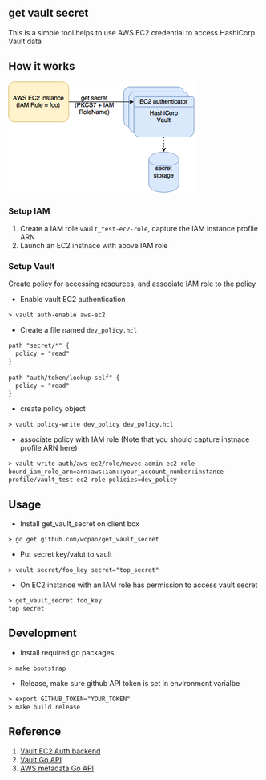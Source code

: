 ## get vault secret
This is a simple tool helps to use AWS EC2 credential to access HashiCorp Vault data

## How it works
<img src="img/get_vault_secret.png">

### Setup IAM
1. Create a IAM role `vault_test-ec2-role`, capture the IAM instance profile ARN
2. Launch an EC2 instnace with above IAM role

### Setup Vault
Create policy for accessing resources, and associate IAM role to the policy

- Enable vault EC2 authentication
```
> vault auth-enable aws-ec2
```
- Create a file named `dev_policy.hcl`
```
path "secret/*" {
  policy = "read"
}

path "auth/token/lookup-self" {
  policy = "read"
}
```
- create policy object
```
> vault policy-write dev_policy dev_policy.hcl
```
- associate policy with IAM role  (Note that you should capture instnace profile ARN here)
```
> vault write auth/aws-ec2/role/nevec-admin-ec2-role bound_iam_role_arn=arn:aws:iam::your_account_number:instance-profile/vault_test-ec2-role policies=dev_policy
```
## Usage
- Install get_vault_secret on client box
```
> go get github.com/wcpan/get_vault_secret
```

- Put secret key/valut to vault
```
> vault secret/foo_key secret="top_secret"
```

- On EC2 instance with an IAM role has permission to access vault secret
```
> get_vault_secret foo_key
top secret
```

## Development
- Install required go packages
```
> make bootstrap
```
- Release, make sure github API token is set in environment varialbe
```
> export GITHUB_TOKEN="YOUR_TOKEN"
> make build release
```

## Reference
1. <a href="https://www.vaultproject.io/docs/auth/aws-ec2.html">Vault EC2 Auth backend</a>
2. <a href="https://godoc.org/github.com/hashicorp/vault/api">Vault Go API</a>
3. <a href="https://godoc.org/github.com/aws/aws-sdk-go/aws/ec2metadata">AWS metadata Go API</a>
